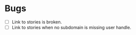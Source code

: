 # Bugs

- [ ] Link to stories is broken.
- [ ] Link to stories when no subdomain is missing user handle.
